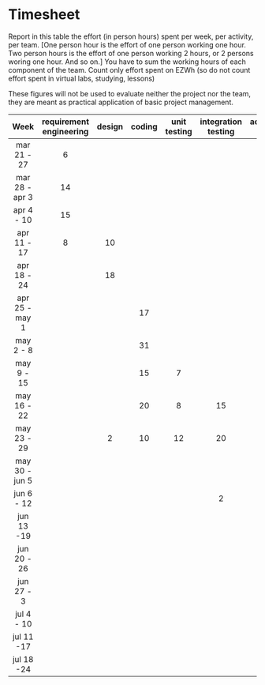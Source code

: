 # Timesheet

Report in this table the effort (in person hours) spent per week, per activity, per team. 
[One person hour is the effort of one person working one hour.
Two person hours is the effort of one person working 2 hours, or 2 persons woring one hour. And so on.]
You have to sum the working hours of each component of the team.
Count only effort spent on EZWh (so do not count effort spent in virtual labs, studying, lessons)

These figures will not be used to evaluate neither the project nor the team, they are meant as practical application of basic project management.

| Week | requirement engineering | design | coding | unit testing | integration testing | acceptance testing | management | git maven |
|:-----------:|:--------:|:-----------:|:-----------:|:----------:|:------------:|:---------------:|:-------------:|:--------------:|
| mar 21 - 27 | 6 		|				| 			|			 | 				| 					| 				|				|
| mar 28 - apr 3 | 14	| 				| 			| 			|				| 					|1 				| 				|
| apr 4 - 10 | 15		|				| 			| 			| 				| 					| 				|	 			|
| apr 11 - 17| 	8 		|10 			| 			| 			| 				| 					| 0,5 			| 				| 
| apr 18 - 24| 			| 18 			| 			 | 			| 				| 					| 				| 				| 
| apr 25 - may 1 |		| 				|17 		| 			| 				| 					| 				| 				| 
| may 2 - 8  | 			| 				| 31		|  			| 				| 					| 1 			| 				| 
| may 9 - 15|  			|  				| 15 		|7 			|  				|  					| 0,5 			|  				| 
| may 16 - 22| 			| 				| 20 		| 8 		| 15 			|  					|0,5  			|  				| 
| may 23 - 29|  		|2  			| 10  		|   12 		| 20  			|  					| 1,5 			|  				| 
| may 30 - jun 5 | 		| 				|  			|			|				|	 		2		|				|	 			| 
| jun 6 - 12 | 			|				 |	 		|		 	|	2		 	|	 				|	 			|		 		| 
| jun 13 -19 | 			|				 |	 		|		 	|			 	|	 				|	 			|		 		| 
| jun 20 - 26 | 		|				 |	 		|		 	|			 	|	 				|	 			|		 		|
| jun 27 - 3 | 			|				 |	 		|		 	|			 	|	 				|	 			|		 		| 
| jul 4 - 10 | 			|				 |	 		|		 	|			 	|	 				|	 			|		 		| 
| jul 11 -17 | 			|				 |	 		|		 	|			 	|	 				|	 			|		 		|
| jul 18 -24 | 			|				 |	 		|		 	|			 	|	 				|	 			|		 		|
